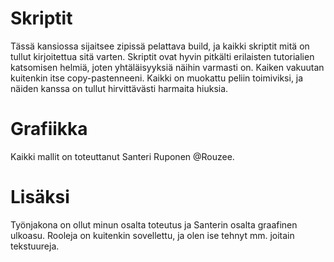 
# Skriptit
Tässä kansiossa sijaitsee zipissä pelattava build, ja kaikki skriptit mitä on tullut kirjoitettua sitä varten.
Skriptit ovat hyvin pitkälti erilaisten tutorialien katsomisen helmiä, joten yhtäläisyyksiä näihin varmasti on. Kaiken vakuutan kuitenkin itse copy-pastenneeni.
Kaikki on muokattu peliin toimiviksi, ja näiden kanssa on tullut hirvittävästi harmaita hiuksia.

# Grafiikka
Kaikki mallit on toteuttanut Santeri Ruponen @Rouzee.

# Lisäksi
Työnjakona on ollut minun osalta toteutus ja Santerin osalta graafinen ulkoasu. Rooleja on kuitenkin sovellettu, ja olen ise tehnyt mm. joitain tekstuureja. 
